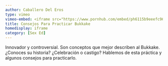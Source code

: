 ```yaml
---
author: Caballero Del Eros
type: vimeo
vimeo-embed: <iframe src="https://www.pornhub.com/embed/ph6115b9eeefc96" frameborder="0" width="500" height="281" scrolling="no" allowfullscreen></iframe>
title: Consejos Para Practicar Bukkake
homedisplay: iframe
category: [Sex Ed]
---
```

Innovador y controversial.
Son conceptos que mejor describen al Bukkake.
¿Conoces su historia? ¿Celebración o castigo?
Hablemos de esta práctica y algunos consejos para practicarlo.
